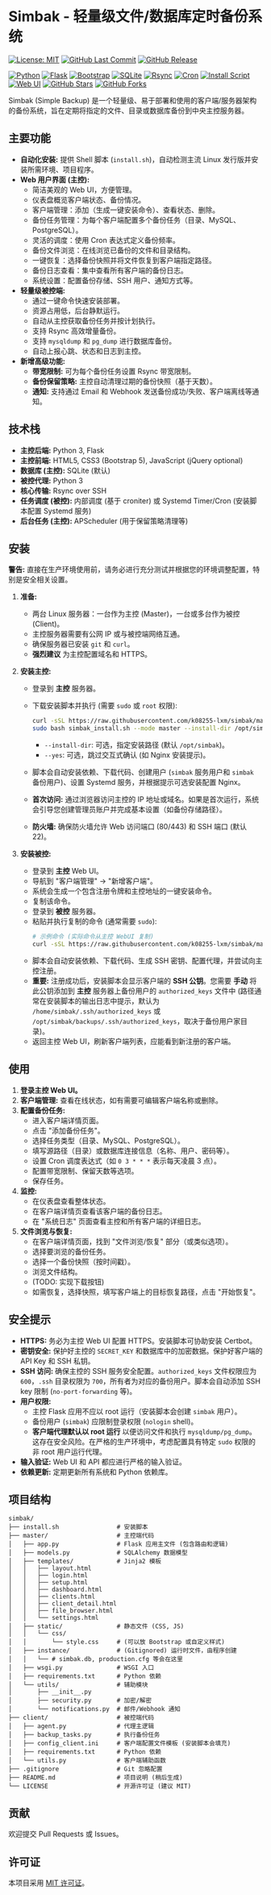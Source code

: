# Simbak - 轻量级文件/数据库定时备份系统

[![License: MIT](https://img.shields.io/badge/License-MIT-yellow.svg)](https://opensource.org/licenses/MIT)
[![GitHub Last Commit](https://img.shields.io/github/last-commit/k08255-lxm/simbak)](https://github.com/k08255-lxm/simbak/commits/main)
[![GitHub Release](https://img.shields.io/github/v/release/k08255-lxm/simbak)](https://github.com/k08255-lxm/simbak/releases)

[![Python](https://img.shields.io/badge/Python-3.x-blue.svg)](https://www.python.org/)
[![Flask](https://img.shields.io/badge/Flask-%23000.svg?style=for-the-badge&logo=flask&logoColor=white)](https://flask.palletsprojects.com/)
[![Bootstrap](https://img.shields.io/badge/Bootstrap-5.x-blueviolet.svg)](https://getbootstrap.com/)
[![SQLite](https://img.shields.io/badge/SQLite-%2307405e.svg?style=for-the-badge&logo=sqlite&logoColor=white)](https://www.sqlite.org/)
[![Rsync](https://img.shields.io/badge/Rsync-lightgrey)](https://rsync.samba.org/)
[![Cron](https://img.shields.io/badge/Cron-yellow)](https://en.wikipedia.org/wiki/Cron)
[![Install Script](https://img.shields.io/badge/Install-Automated-brightgreen.svg)](https://github.com/k08255-lxm/simbak/blob/main/install.sh)
[![Web UI](https://img.shields.io/badge/UI-Web-blue.svg)](https://github.com/k08255-lxm/simbak)
[![GitHub Stars](https://img.shields.io/github/stars/k08255-lxm/simbak)](https://github.com/k08255-lxm/simbak/stargazers)
[![GitHub Forks](https://img.shields.io/github/forks/k08255-lxm/simbak)](https://github.com/k08255-lxm/simbak/network/members)


Simbak (Simple Backup) 是一个轻量级、易于部署和使用的客户端/服务器架构的备份系统，旨在定期将指定的文件、目录或数据库备份到中央主控服务器。

## 主要功能

*   **自动化安装:** 提供 Shell 脚本 (`install.sh`)，自动检测主流 Linux 发行版并安装所需环境、项目程序。
*   **Web 用户界面 (主控):**
    *   简洁美观的 Web UI，方便管理。
    *   仪表盘概览客户端状态、备份情况。
    *   客户端管理：添加（生成一键安装命令）、查看状态、删除。
    *   备份任务管理：为每个客户端配置多个备份任务（目录、MySQL、PostgreSQL）。
    *   灵活的调度：使用 Cron 表达式定义备份频率。
    *   备份文件浏览：在线浏览已备份的文件和目录结构。
    *   一键恢复：选择备份快照并将文件恢复到客户端指定路径。
    *   备份日志查看：集中查看所有客户端的备份日志。
    *   系统设置：配置备份存储、SSH 用户、通知方式等。
*   **轻量级被控端:**
    *   通过一键命令快速安装部署。
    *   资源占用低，后台静默运行。
    *   自动从主控获取备份任务并按计划执行。
    *   支持 Rsync 高效增量备份。
    *   支持 `mysqldump` 和 `pg_dump` 进行数据库备份。
    *   自动上报心跳、状态和日志到主控。
*   **新增高级功能:**
    *   **带宽限制:** 可为每个备份任务设置 Rsync 带宽限制。
    *   **备份保留策略:** 主控自动清理过期的备份快照（基于天数）。
    *   **通知:** 支持通过 Email 和 Webhook 发送备份成功/失败、客户端离线等通知。

## 技术栈

*   **主控后端:** Python 3, Flask
*   **主控前端:** HTML5, CSS3 (Bootstrap 5), JavaScript (jQuery optional)
*   **数据库 (主控):** SQLite (默认)
*   **被控代理:** Python 3
*   **核心传输:** Rsync over SSH
*   **任务调度 (被控):** 内部调度 (基于 croniter) 或 Systemd Timer/Cron (安装脚本配置 Systemd 服务)
*   **后台任务 (主控):** APScheduler (用于保留策略清理等)

## 安装

**警告:** 直接在生产环境使用前，请务必进行充分测试并根据您的环境调整配置，特别是安全相关设置。

1.  **准备:**
    *   两台 Linux 服务器：一台作为主控 (Master)，一台或多台作为被控 (Client)。
    *   主控服务器需要有公网 IP 或与被控端网络互通。
    *   确保服务器已安装 `git` 和 `curl`。
    *   **强烈建议** 为主控配置域名和 HTTPS。

2.  **安装主控:**
    *   登录到 **主控** 服务器。
    *   下载安装脚本并执行 (需要 `sudo` 或 `root` 权限):
        ```bash
        curl -sSL https://raw.githubusercontent.com/k08255-lxm/simbak/main/install.sh -o simbak_install.sh
        sudo bash simbak_install.sh --mode master --install-dir /opt/simbak --yes
        ```
        
        *   `--install-dir`: 可选，指定安装路径 (默认 `/opt/simbak`)。
        *   `--yes`: 可选，跳过交互式确认 (如 Nginx 安装提示)。
    *   脚本会自动安装依赖、下载代码、创建用户 (`simbak` 服务用户和 `simbak` 备份用户)、设置 Systemd 服务，并根据提示可选安装配置 Nginx。
    *   **首次访问:** 通过浏览器访问主控的 IP 地址或域名。如果是首次运行，系统会引导您创建管理员账户并完成基本设置（如备份存储路径）。
    *   **防火墙:** 确保防火墙允许 Web 访问端口 (80/443) 和 SSH 端口 (默认 22)。

3.  **安装被控:**
    
    *   登录到 **主控** Web UI。
    *   导航到 "客户端管理" -> "新增客户端"。
    *   系统会生成一个包含注册令牌和主控地址的一键安装命令。
    *   复制该命令。
    *   登录到 **被控** 服务器。
    *   粘贴并执行复制的命令 (通常需要 `sudo`):
        ```bash
        # 示例命令 (实际命令从主控 WebUI 复制)
        curl -sSL https://raw.githubusercontent.com/k08255-lxm/simbak/main/install.sh | sudo bash -s -- --mode client --master-url https://your-master.com --token YOUR_REGISTRATION_TOKEN [--ssh-user simbak]
        ```
    *   脚本会自动安装依赖、下载代码、生成 SSH 密钥、配置代理，并尝试向主控注册。
    *   **重要:** 注册成功后，安装脚本会显示客户端的 **SSH 公钥**。您需要 **手动** 将此公钥添加到 **主控** 服务器上备份用户的 `authorized_keys` 文件中 (路径通常在安装脚本的输出日志中提示，默认为 `/home/simbak/.ssh/authorized_keys` 或 `/opt/simbak/backups/.ssh/authorized_keys`，取决于备份用户家目录)。
    *   返回主控 Web UI，刷新客户端列表，应能看到新注册的客户端。

## 使用

1.  **登录主控 Web UI。**
2.  **客户端管理:** 查看在线状态，如有需要可编辑客户端名称或删除。
3.  **配置备份任务:**
    *   进入客户端详情页面。
    *   点击 "添加备份任务"。
    *   选择任务类型（目录、MySQL、PostgreSQL）。
    *   填写源路径（目录）或数据库连接信息（名称、用户、密码等）。
    *   设置 Cron 调度表达式（如 `0 3 * * *` 表示每天凌晨 3 点）。
    *   配置带宽限制、保留天数等选项。
    *   保存任务。
4.  **监控:**
    *   在仪表盘查看整体状态。
    *   在客户端详情页查看该客户端的备份日志。
    *   在 "系统日志" 页面查看主控和所有客户端的详细日志。
5.  **文件浏览与恢复:**
    *   在客户端详情页面，找到 "文件浏览/恢复" 部分（或类似选项）。
    *   选择要浏览的备份任务。
    *   选择一个备份快照（按时间戳）。
    *   浏览文件结构。
    *   (TODO: 实现下载按钮)
    *   如需恢复，选择快照，填写客户端上的目标恢复路径，点击 "开始恢复"。

## 安全提示

*   **HTTPS:** 务必为主控 Web UI 配置 HTTPS。安装脚本可协助安装 Certbot。
*   **密钥安全:** 保护好主控的 `SECRET_KEY` 和数据库中的加密数据。保护好客户端的 API Key 和 SSH 私钥。
*   **SSH 访问:** 确保主控的 SSH 服务安全配置。`authorized_keys` 文件权限应为 `600`，`.ssh` 目录权限为 `700`，所有者为对应的备份用户。脚本会自动添加 SSH key 限制 (`no-port-forwarding` 等)。
*   **用户权限:**
    *   主控 Flask 应用不应以 root 运行（安装脚本会创建 `simbak` 用户）。
    *   备份用户 (`simbak`) 应限制登录权限 (`nologin` shell)。
    *   **客户端代理默认以 root 运行** 以便访问文件和执行 `mysqldump/pg_dump`。这存在安全风险。在严格的生产环境中，考虑配置具有特定 `sudo` 权限的非 root 用户运行代理。
*   **输入验证:** Web UI 和 API 都应进行严格的输入验证。
*   **依赖更新:** 定期更新所有系统和 Python 依赖库。

## 项目结构
```
simbak/
├── install.sh                # 安装脚本
├── master/                   # 主控端代码
│   ├── app.py                # Flask 应用主文件 (包含路由和逻辑)
│   ├── models.py             # SQLAlchemy 数据模型
│   ├── templates/            # Jinja2 模板
│   │   ├── layout.html
│   │   ├── login.html
│   │   ├── setup.html
│   │   ├── dashboard.html
│   │   ├── clients.html
│   │   ├── client_detail.html
│   │   ├── file_browser.html
│   │   └── settings.html
│   ├── static/               # 静态文件 (CSS, JS)
│   │   └── css/
│   │       └── style.css     # (可以放 Bootstrap 或自定义样式)
│   ├── instance/             # (Gitignored) 运行时文件，由程序创建
│   │   └── # simbak.db, production.cfg 等会在这里
│   ├── wsgi.py               # WSGI 入口
│   ├── requirements.txt      # Python 依赖
│   └── utils/                # 辅助模块
│       ├── __init__.py
│       ├── security.py       # 加密/解密
│       └── notifications.py  # 邮件/Webhook 通知
├── client/                   # 被控端代码
│   ├── agent.py              # 代理主逻辑
│   ├── backup_tasks.py       # 执行备份任务
│   ├── config_client.ini     # 客户端配置文件模板 (安装脚本会填充)
│   ├── requirements.txt      # Python 依赖
│   └── utils.py              # 客户端辅助函数
├── .gitignore                # Git 忽略配置
├── README.md                 # 项目说明 (稍后生成)
└── LICENSE                   # 开源许可证 (建议 MIT)
```

## 贡献

欢迎提交 Pull Requests 或 Issues。

## 许可证

本项目采用 [MIT 许可证](LICENSE)。
